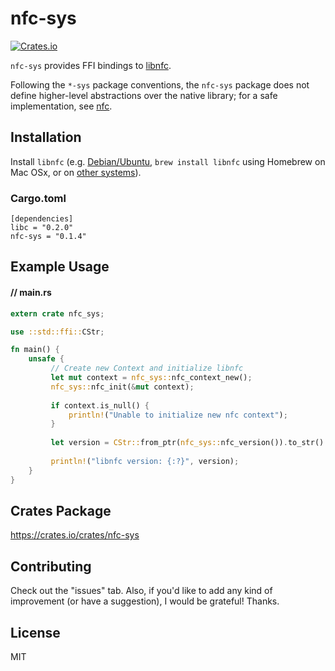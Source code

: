 # nfc-sys

[![Crates.io](https://img.shields.io/crates/v/nfc-sys.svg?maxAge=2592000)](https://crates.io/crates/nfc-sys)

`nfc-sys` provides FFI bindings to [libnfc](https://github.com/nfc-tools/libnfc).

Following the `*-sys` package conventions, the `nfc-sys` package does not define higher-level abstractions over the native library; for a safe implementation, see [nfc](https://github.com/dsgriffin/nfc).

## Installation

Install `libnfc` (e.g. [Debian/Ubuntu](http://nfc-tools.org/index.php?title=Libnfc#Debian_.2F_Ubuntu), `brew install libnfc` using Homebrew on Mac OSx, or on [other systems](http://nfc-tools.org/index.php?title=Libnfc#Installation)).

### Cargo.toml

    [dependencies]
    libc = "0.2.0"
    nfc-sys = "0.1.4"
    
## Example Usage

#### // main.rs
```rust
extern crate nfc_sys;

use ::std::ffi::CStr;

fn main() {
    unsafe {
         // Create new Context and initialize libnfc
         let mut context = nfc_sys::nfc_context_new();
         nfc_sys::nfc_init(&mut context);
    
         if context.is_null() {
             println!("Unable to initialize new nfc context");
         }
    
         let version = CStr::from_ptr(nfc_sys::nfc_version()).to_str().unwrap();
    
         println!("libnfc version: {:?}", version);
    }
}
```
## Crates Package

https://crates.io/crates/nfc-sys

## Contributing
    
Check out the "issues" tab. Also, if you'd like to add any kind of improvement (or have a suggestion), I would be grateful! Thanks.   
    
## License
    
MIT
